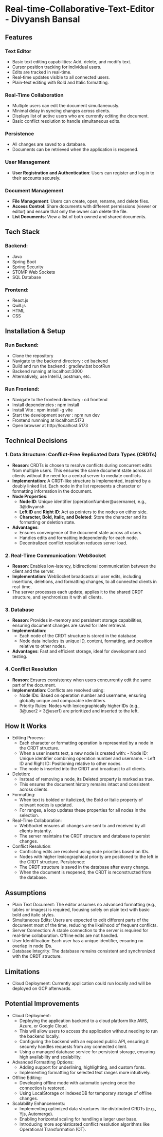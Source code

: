 # Real-time-Collaborative-Text-Editor - Divyansh Bansal

## Features

### Text Editor
- Basic text editing capabilities: Add, delete, and modify text.
- Cursor position tracking for individual users.
- Edits are tracked in real-time.
- Real-time updates visible to all connected users.
- Plain-text editing with Bold and Italic formatting.

### Real-Time Collaboration
- Multiple users can edit the document simultaneously.
- Minimal delay in syncing changes across clients.
- Displays list of active users who are currently editing the document.
- Basic conflict resolution to handle simultaneous edits.

### Persistence
- All changes are saved to a database.
- Documents can be retrieved when the application is reopened.

### User Management
- **User Registration and Authentication**: Users can register and log in to their accounts securely.
  
### Document Management
- **File Management**: Users can create, open, rename, and delete files.
- **Access Control**: Share documents with different permissions (viewer or editor) and ensure that only the owner can delete the file.
- **List Documents**: View a list of both owned and shared documents.

## Tech Stack

### Backend:
- Java
- Spring Boot
- Spring Security
- STOMP Web Sockets
- SQL Database

### Frontend:
- React.js
- Quill.js
- HTML
- CSS

## Installation & Setup

### Run Backend:
- Clone the repository
- Navigate to the backend directory : cd backend
- Build and run the backend : gradlew.bat bootRun
- Backend running at localhost:3000
- Alternatively, use IntelliJ, postman, etc.

### Run Frontend:
- Navigate to the frontend directory : cd frontend
- Install dependencies : npm install
- Install Vite : npm install -g vite
- Start the development server : npm run dev
- Frontend runnning at localhost:5173
- Open browser at http://localhost:5173

## Technical Decisions

### 1. Data Structure: Conflict-Free Replicated Data Types (CRDTs)
- **Reason**: CRDTs is chosen to resolve conflicts during concurrent edits from multiple users. This ensures the same document state across all clients without the need for a central server to mediate conflicts.
- **Implementation**: A CRDT-like structure is implemented, inspired by a doubly linked list. Each node in the list represents a character or formatting information in the document.
- **Node Properties**:
    - **Node ID**: Unique identifier (operationNumber@username), e.g., 3@divyansh.
    - **Left ID** and **Right ID**: Act as pointers to the nodes on either side.
    - **Character, Bold, Italic, and Deleted**: Store the character and its formatting or deletion state.
- **Advantages**:
    - Ensures convergence of the document state across all users.
    - Handles edits and formatting independently for each node.
    - Decentralized conflict resolution reduces server load.
 
### 2. Real-Time Communication: WebSocket
- **Reason**: Enables low-latency, bidirectional communication between the client and the server.
- **Implementation**: WebSocket broadcasts all user edits, including insertions, deletions, and formatting changes, to all connected clients in real-time.
- The server processes each update, applies it to the shared CRDT structure, and synchronizes it with all clients.

### 3. Database
- **Reason**: Provides in-memory and persistent storage capabilities, ensuring document changes are saved for later retrieval.
- **Implementation**:
    - Each node of the CRDT structure is stored in the database.
    - Node data includes its unique ID, content, formatting, and position relative to other nodes.
- **Advantages**: Fast and efficient storage, ideal for development and testing.

### 4. Conflict Resolution
- **Reason**: Ensures consistency when users concurrently edit the same part of the document.
- **Implementation**: Conflicts are resolved using:
    - Node IDs: Based on operation number and username, ensuring globally unique and comparable identifiers.
    - Priority Rules: Nodes with lexicographically higher IDs (e.g., 3@user2 > 3@user1) are prioritized and inserted to the left.
 
## How It Works
- Editing Process:
    - Each character or formatting operation is represented by a node in the CRDT structure.
    - When a user inserts text, a new node is created with:
          - Node ID: Unique identifier combining operation number and username.
          - Left ID and Right ID: Positioning relative to other nodes.
    - The node is inserted into the CRDT and broadcast to all clients.
- Deletion:
    - Instead of removing a node, its Deleted property is marked as true.
    - This ensures the document history remains intact and consistent across clients.
- Formatting:
    - When text is bolded or italicized, the Bold or Italic property of relevant nodes is updated.
    - For ranges, a loop updates these properties for all nodes in the selection.
- Real-Time Collaboration:
    - WebSocket ensures all changes are sent to and received by all clients instantly.
    - The server maintains the CRDT structure and database to persist changes.
- Conflict Resolution:
    - Conflicting edits are resolved using node priorities based on IDs.
    - Nodes with higher lexicographical priority are positioned to the left in the CRDT structure.
Persistence:
    - The CRDT structure is saved in the database after every change.
    - When the document is reopened, the CRDT is reconstructed from the database.
 
## Assumptions
- Plain Text Document: The editor assumes no advanced formatting (e.g., tables or images) is required, focusing solely on plain text with basic bold and italic styles.
- Simultaneous Edits: Users are expected to edit different parts of the document most of the time, reducing the likelihood of frequent conflicts.
- Server Connection: A stable connection to the server is required for real-time collaboration. Offline edits are not handled.
- User Identification: Each user has a unique identifier, ensuring no overlap in node IDs.
- Database Integrity: The database remains consistent and synchronized with the CRDT structure.

## Limitations
- Cloud Deployment: Currently application could run locally and will be deployed on GCP afterwards.

## Potential Improvements
- Cloud Deployment:
    - Deploying the application backend to a cloud platform like AWS, Azure, or Google Cloud.
    - This will allow users to access the application without needing to run the backend locally.
    - Configuring the backend with an exposed public API, ensuring it securely handles requests from any connected client.
    - Using a managed database service for persistent storage, ensuring high availability and scalability.
- Advanced Formatting Options:
    - Adding support for underlining, highlighting, and custom fonts.
    - Implementing formatting for selected text ranges more intuitively.
- Offline Editing:
    - Developing offline mode with automatic syncing once the connection is restored.
    - Using LocalStorage or IndexedDB for temporary storage of offline changes.
- Scalability Enhancements:
    - Implementing optimized data structures like distributed CRDTs (e.g., Yjs, Automerge).
    - Enabling horizontal scaling for handling a larger user base.
    - Introducing more sophisticated conflict resolution algorithms like Operational Transformation (OT).
